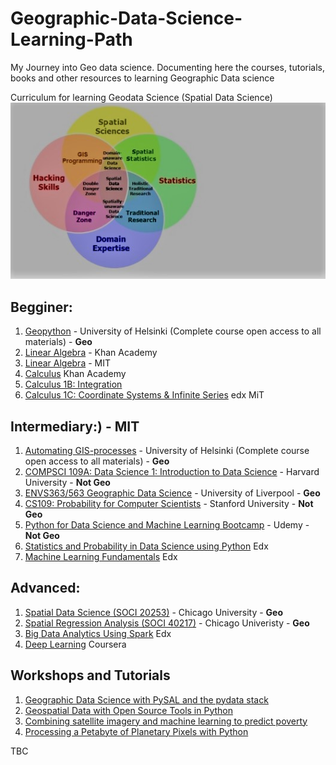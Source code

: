 # Geographic-Data-Science-Learning-Path
My Journey into Geo data science. Documenting here the courses, tutorials, books and other resources to learning Geographic Data science

Curriculum for learning Geodata Science (Spatial Data Science)
![Geo Data Science](https://github.com/shakurgds/Geographic-Data-Science-Learning-Path/blob/master/GeoDataScience.jpg "Geodata Science")

## Begginer:
1. [Geopython](https://geo-python.github.io/2017/) - University of Helsinki (Complete course open access to all materials) - **Geo**
2. [Linear Algebra](https://www.khanacademy.org/math/linear-algebra) - Khan Academy
3. [Linear Algebra](https://ocw.mit.edu/courses/mathematics/18-700-linear-algebra-fall-2013/) - MIT
4. [Calculus](https://www.khanacademy.org/math/calculus-home?t=classes) Khan Academy
5. [Calculus 1B: Integration](https://www.edx.org/course/calculus-1b-integration-mitx-18-01-2x-0)
6. [Calculus 1C: Coordinate Systems & Infinite Series](https://www.edx.org/course/calculus-1c-coordinate-systems-infinite-mitx-18-01-3x-0) edx MiT


## Intermediary:) - MIT
1. [Automating GIS-processes](https://automating-gis-processes.github.io/2017/) - University of Helsinki (Complete course open access to all materials) - **Geo**
2. [COMPSCI 109A: Data Science 1: Introduction to Data Science](https://canvas.harvard.edu/courses/29726/pages/videos) - Harvard University - **Not Geo**
3. [ENVS363/563 Geographic Data Science](http://darribas.org/gds17/) - University of Liverpool - **Geo**
4. [CS109: Probability for Computer Scientists](https://web.stanford.edu/class/archive/cs/cs109/cs109.1166//handouts/overview.html) - Stanford University - **Not Geo**
5. [Python for Data Science and Machine Learning Bootcamp](https://www.udemy.com/python-for-data-science-and-machine-learning-bootcamp/) - Udemy - **Not Geo**
6. [Statistics and Probability in Data Science using Python](https://www.edx.org/course/statistics-probability-data-science-uc-san-diegox-dse210x) Edx 
7. [Machine Learning Fundamentals](https://www.edx.org/course/machine-learning-fundamentals-uc-san-diegox-dse220x)  Edx

## Advanced:
1. [Spatial Data Science (SOCI 20253)](https://spatial.uchicago.edu/content/lectures-luc-anselin-uchicago) - Chicago University - **Geo**
2. [Spatial Regression Analysis (SOCI 40217)](https://spatial.uchicago.edu/content/lectures-luc-anselin-uchicago) - Chicago Univeristy - **Geo**
3. [Big Data Analytics Using Spark](https://www.edx.org/course/machine-learning-fundamentals-uc-san-diegox-dse220x) Edx
4. [Deep Learning](https://www.coursera.org/specializations/deep-learning) Coursera



## Workshops and Tutorials
1. [Geographic Data Science with PySAL and the pydata stack](https://github.com/darribas/gds_scipy16)
2. [Geospatial Data with Open Source Tools in Python](https://github.com/kjordahl/SciPy-Tutorial-2015)
3. [Combining satellite imagery and machine learning to predict poverty](https://github.com/nealjean/predicting-poverty)
4. [Processing a Petabyte of Planetary Pixels with Python ](https://www.youtube.com/watch?v=LXIzfO_jGZY)

TBC 
